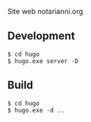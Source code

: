 Site web notarianni.org

## Development

    $ cd hugo
    $ hugo.exe server -D

## Build

    $ cd hugo
    $ hugo.exe -d ..

    
